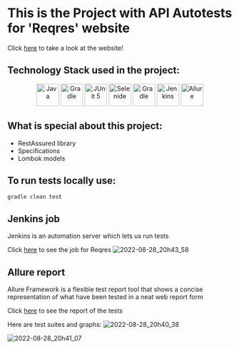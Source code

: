 # This is the Project with API Autotests for 'Reqres' website
Click [here](https://reqres.in/) to take a look at the website!

## Technology Stack used in the project:

<p align="center">
<a href="https://www.java.com/"><img src="images/logo/Java.svg" width="50" height="50"  alt="Java" title="Java"/></a>
<a href="https://gradle.org/"><img src="images/logo/Gradle.svg" width="50" height="50"  alt="Gradle" title="Gradle"/></a>
<a href="https://junit.org/junit5/"><img src="images/logo/Junit5.svg" width="50" height="50"  alt="JUnit 5" title="JUnit 5"/></a>
<a href="https://selenide.org/"><img src="images/logo/Selenide.svg" width="50" height="50"  alt="Selenide" title="Selenide"/></a>
<a href="https://gradle.org/"><img src="images/logo/rest-assured-logo.svg" width="50" height="50"  alt="Gradle" title="RestAssured"/></a>
<a href="https://www.jenkins.io/"><img src="images/logo/Jenkins.svg" width="50" height="50"  alt="Jenkins" title="Jenkins"/></a>
<a href="https://github.com/allure-framework/allure2"><img src="images/logo/Allure.svg" width="50" height="50"  alt="Allure" title="Allure"/></a>


## What is special about this project:

- RestAssured library
- Specifications
- Lombok models

## To run tests locally use:

```
gradle clean test 
```

## Jenkins job
Jenkins is an automation server which lets us run tests

Click <a target="_blank" href="https://jenkins.autotests.cloud/job/ReqresWebSite/">here</a> to see the job for Reqres
![2022-08-28_20h43_58](https://user-images.githubusercontent.com/61227126/187085110-9508cd64-b620-4b72-b9ac-46fadd260812.png)

## Allure report
Allure Framework is a flexible test report tool that shows a concise representation of what have been tested in a neat web report form

Click <a target="_blank" href="https://jenkins.autotests.cloud/job/ReqresWebSite/2/allure//#">here</a> to see the report of the tests

Here are test suites and graphs:
![2022-08-28_20h40_38](https://user-images.githubusercontent.com/61227126/187084951-a0e45809-fb9c-4921-83d8-2142ac2701cd.png)

![2022-08-28_20h41_07](https://user-images.githubusercontent.com/61227126/187084975-c4f7c914-72e8-44d8-b286-b116adbc2273.png)
